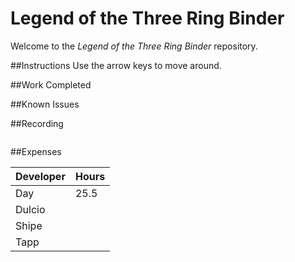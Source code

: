 # Legend of the Three Ring Binder
Welcome to the _Legend of the Three Ring Binder_ repository.

##Instructions
Use the arrow keys to move around. 

##Work Completed



##Known Issues



##Recording

![]()

##Expenses

| Developer | Hours |
|---|---|
| Day | 25.5 |
| Dulcio | |
| Shipe | |
| Tapp | |
